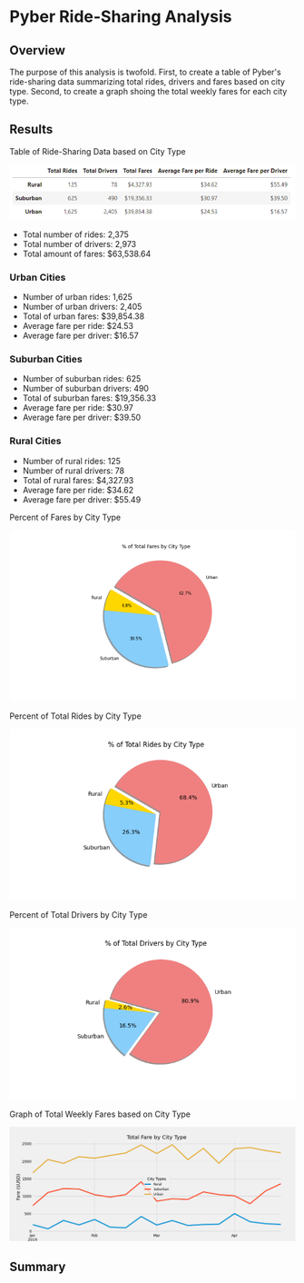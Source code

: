 # Pyber Ride-Sharing Analysis

## Overview
The purpose of this analysis is twofold. First, to create a table of Pyber's ride-sharing data summarizing total rides, drivers and fares based on city type. Second, to create a graph shoing the total weekly fares for each city type.

## Results

Table of Ride-Sharing Data based on City Type

![Summary Table](https://github.com/Lindsey-Maag/Pyber_Analysis/blob/main/Analysis/Summary.PNG)


- Total number of rides: 2,375
- Total number of drivers: 2,973
- Total amount of fares: $63,538.64

### Urban Cities

- Number of urban rides: 1,625
- Number of urban drivers: 2,405
- Total of urban fares: $39,854.38
- Average fare per ride: $24.53
- Average fare per driver: $16.57


### Suburban Cities

- Number of suburban rides: 625
- Number of suburban drivers: 490
- Total of suburban fares: $19,356.33
- Average fare per ride: $30.97
- Average fare per driver: $39.50

### Rural Cities

- Number of rural rides: 125
- Number of rural drivers: 78
- Total of rural fares: $4,327.93
- Average fare per ride: $34.62
- Average fare per driver: $55.49

Percent of Fares by City Type

![Percent of Fares by City Type](https://github.com/Lindsey-Maag/Pyber_Analysis/blob/main/Analysis/Fig5.png)

Percent of Total Rides by City Type

![Percent of Total Rides by City Type](https://github.com/Lindsey-Maag/Pyber_Analysis/blob/main/Analysis/Fig6.png)

Percent of Total Drivers by City Type

![Percent of Total Drivers by City Type](https://github.com/Lindsey-Maag/Pyber_Analysis/blob/main/Analysis/Fig7.png)

Graph of Total Weekly Fares based on City Type

![Fare Summary](https://github.com/Lindsey-Maag/Pyber_Analysis/blob/main/Analysis/Pyber_Fare_Summary.png)


## Summary
